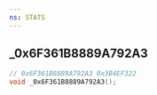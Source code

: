 ```yaml
---
ns: STATS
---
```

## _0x6F361B8889A792A3

```c
// 0x6F361B8889A792A3 0x3B4EF322
void _0x6F361B8889A792A3();
```


